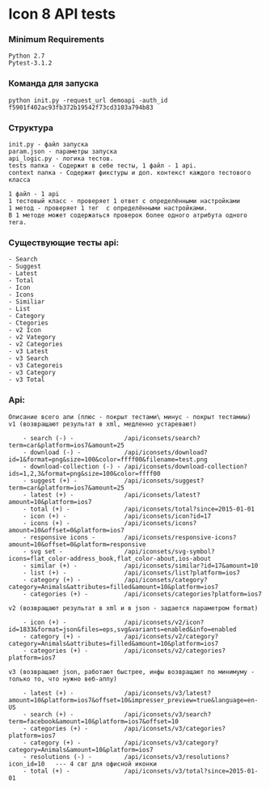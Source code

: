 # Icon 8 API tests

### Minimum Requirements
    Python 2.7
    Pytest-3.1.2
    

### Команда для запуска
    python init.py -request_url demoapi -auth_id f5901f402ac93fb372b19542f73cd3103a794b83
    
    
### Структура
    init.py - файл запуска
    param.json - параметры запуска
    api_logic.py - логика тестов.
    tests папка - Содержит в себе тесты, 1 файл - 1 api.
    context папка - Содержит фикстуры и доп. контекст каждого тестового класса
    
    1 файл - 1 api
    1 тестовый класс - проверяет 1 ответ с определёнными настройками
    1 метод - проверяет 1 тег  с определёнными настройками.
    В 1 методе может содержаться проверок более одного атрибута одного тега.

### Существующие тесты api:
    - Search
    - Suggest
    - Latest
    - Total
    - Icon
    - Icons
    - Similiar
    - List
    - Category
    - Ctegories
    - v2 Icon
    - v2 Vategory
    - v2 Categories
    - v3 Latest
    - v3 Search
    - v3 Categoreis
    - v3 Category
    - v3 Total

### Api:
    Описание всего апи (плюс - покрыт тестами\ минус - покрыт тестамиы)
    v1 (возвращают результат в xml, медленно устаревают)

        - search (-) -				/api/iconsets/search?term=car&platform=ios7&amount=25
        - download (-) -			/api/iconsets/download?id=1&format=png&size=100&color=ffff00&filename=test.png
        - download-collection (-) -	/api/iconsets/download-collection?ids=1,2,3&format=png&size=100&color=ffff00
        - suggest (+) -				/api/iconsets/suggest?term=car&platform=ios7&amount=25
        - latest (+) -				/api/iconsets/latest?amount=10&platform=ios7
        - total (+) -				/api/iconsets/total?since=2015-01-01
        - icon (+) -				/api/iconsets/icon?id=17
        - icons (+) -				/api/iconsets/icons?amount=10&offset=0&platform=ios7
        - responsive icons - 	    /api/iconsets/responsive-icons?amount=10&offset=0&platform=responsive
        - svg set -				    /api/iconsets/svg-symbol?icons=flat_color-address_book,flat_color-about,ios-about
        - similar (+) -				/api/iconsets/similar?id=17&amount=10
        - list (+) -				/api/iconsets/list?platform=ios7
        - category (+) -			/api/iconsets/category?category=Animals&attributes=filled&amount=10&platform=ios7
        - categories (+) -			/api/iconsets/categories?platform=ios7

    v2 (возвращают результат в xml и в json - задается параметром format)

        - icon (+) -				/api/iconsets/v2/icon?id=1833&format=json&files=eps,svg&variants=enabled&info=enabled
        - category (+) -			/api/iconsets/v2/category?category=Animals&attributes=filled&amount=10&platform=ios7
        - categories (+) -			/api/iconsets/v2/categories?platform=ios7

    v3 (возвращают json, работают быстрее, инфы возвращают по минимуму - только то, что нужно веб-аппу)

        - latest (+) -				/api/iconsets/v3/latest?amount=10&platform=ios7&offset=10&impresser_preview=true&language=en-US
        - search (+) -				/api/iconsets/v3/search?term=facebook&amount=10&platform=ios7&offset=10
        - categories (+) -			/api/iconsets/v3/categories?platform=ios7
        - category (+) -			/api/iconsets/v3/category?category=Animals&amount=10&platform=ios7
        - resolutions (-) -			/api/iconsets/v3/resolutions?icon_id=10   --- 4 свг для офисной иконки
        - total (+) -				/api/iconsets/v3/total?since=2015-01-01
    










